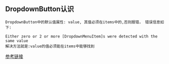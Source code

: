 DropdownButton认识
-----
```
DropdownButton中的默认值属性: value, 其值必须在items中的,否则报错， 错误信息如下:

Either zero or 2 or more [DropdownMenuItem]s were detected with the same value
解决方法就是:value的值必须能在items中能够找到
```
[参考链接](https://stackoverflow.com/questions/59925233/either-zero-or-2-or-more-dropdownmenuitems-were-detected-with-the-same-value)
